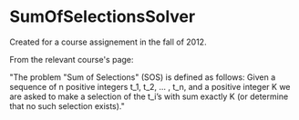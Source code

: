 # SumOfSelectionsSolver
Created for a course assignement in the fall of 2012. 

From the relevant course's page: 

"The problem "Sum of Selections" (SOS) is defined as follows: Given a sequence of n positive integers t_1, t_2, ... , t_n, and a  positive integer K we  are  asked to make  a selection of the t_i’s with sum exactly K (or determine that no such selection exists)."
